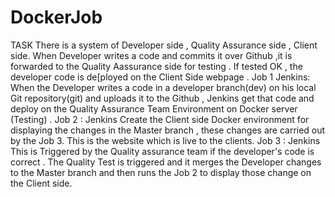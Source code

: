 # DockerJob
TASK
There is a system of Developer side , Quality Assurance side , Client side. 
When Developer writes a code and commits it over Github ,it is forwarded to the Quality Aassurance side for testing . 
If tested OK , the developer code is de[ployed on the Client Side webpage .
Job 1 Jenkins:
When the Developer writes a code in a developer branch(dev) on his local Git repository(git) and uploads it to the Github , 
Jenkins get that code and deploy on the Quality Assurance Team Environment on Docker server (Testing) .
Job 2 : Jenkins
Create the Client side Docker environment for displaying the changes in the Master branch , 
these changes are carried out by the Job 3. This is the website which is live to the clients.
Job 3 : Jenkins
This is Triggered by the Quality assurance team if the developer's code is correct .
The Quality Test is triggered and it merges the Developer changes to the Master branch and then runs the Job 2 to display those change on the Client side.
